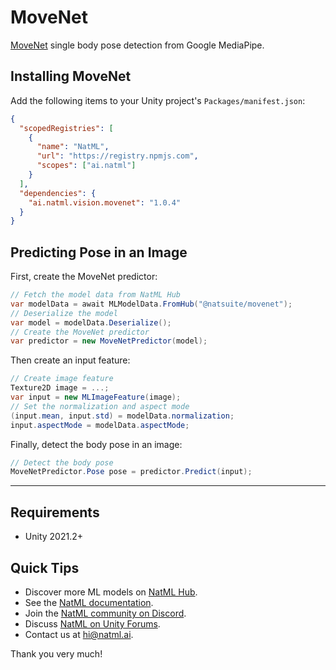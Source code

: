 # MoveNet
[MoveNet](https://blog.tensorflow.org/2021/05/next-generation-pose-detection-with-movenet-and-tensorflowjs.html) single body pose detection from Google MediaPipe.

## Installing MoveNet
Add the following items to your Unity project's `Packages/manifest.json`:
```json
{
  "scopedRegistries": [
    {
      "name": "NatML",
      "url": "https://registry.npmjs.com",
      "scopes": ["ai.natml"]
    }
  ],
  "dependencies": {
    "ai.natml.vision.movenet": "1.0.4"
  }
}
```

## Predicting Pose in an Image
First, create the MoveNet predictor:
```csharp
// Fetch the model data from NatML Hub
var modelData = await MLModelData.FromHub("@natsuite/movenet");
// Deserialize the model
var model = modelData.Deserialize();
// Create the MoveNet predictor
var predictor = new MoveNetPredictor(model);
```

Then create an input feature:
```csharp
// Create image feature
Texture2D image = ...;
var input = new MLImageFeature(image);
// Set the normalization and aspect mode
(input.mean, input.std) = modelData.normalization;
input.aspectMode = modelData.aspectMode;
```

Finally, detect the body pose in an image:
```csharp
// Detect the body pose
MoveNetPredictor.Pose pose = predictor.Predict(input);
```
___

## Requirements
- Unity 2021.2+

## Quick Tips
- Discover more ML models on [NatML Hub](https://hub.natml.ai).
- See the [NatML documentation](https://docs.natml.ai/unity).
- Join the [NatML community on Discord](https://hub.natml.ai/community).
- Discuss [NatML on Unity Forums](https://forum.unity.com/threads/open-beta-natml-machine-learning-runtime.1109339/).
- Contact us at [hi@natml.ai](mailto:hi@natml.ai).

Thank you very much!